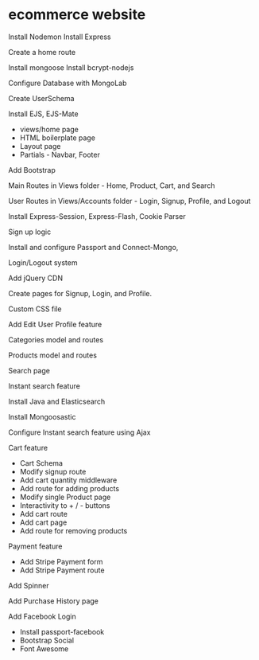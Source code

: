 # ecommerce website

Install Nodemon
Install Express

Create a home route

Install mongoose
Install bcrypt-nodejs

Configure Database with MongoLab

Create UserSchema

Install EJS, EJS-Mate
- views/home page
- HTML boilerplate page
- Layout page
- Partials - Navbar, Footer

Add Bootstrap

Main Routes in Views folder - Home, Product, Cart, and Search

User Routes in Views/Accounts folder - Login, Signup, Profile, and Logout

Install Express-Session, Express-Flash, Cookie Parser

Sign up logic

Install and configure Passport and Connect-Mongo,

Login/Logout system

Add jQuery CDN

Create pages for Signup, Login, and Profile.     

Custom CSS file

Add Edit User Profile feature  

Categories model and routes

Products model and routes

Search page

Instant search feature

Install Java and Elasticsearch

Install Mongoosastic

Configure Instant search feature using Ajax

Cart feature
 - Cart Schema
 - Modify signup route
 - Add cart quantity middleware
 - Add route for adding products
 - Modify single Product page
 - Interactivity to + / - buttons
 - Add cart route
 - Add cart page
 - Add route for removing products

Payment feature
 - Add Stripe Payment form
 - Add Stripe Payment route


Add Spinner

Add Purchase History page

Add Facebook Login
- Install passport-facebook
- Bootstrap Social
- Font Awesome
